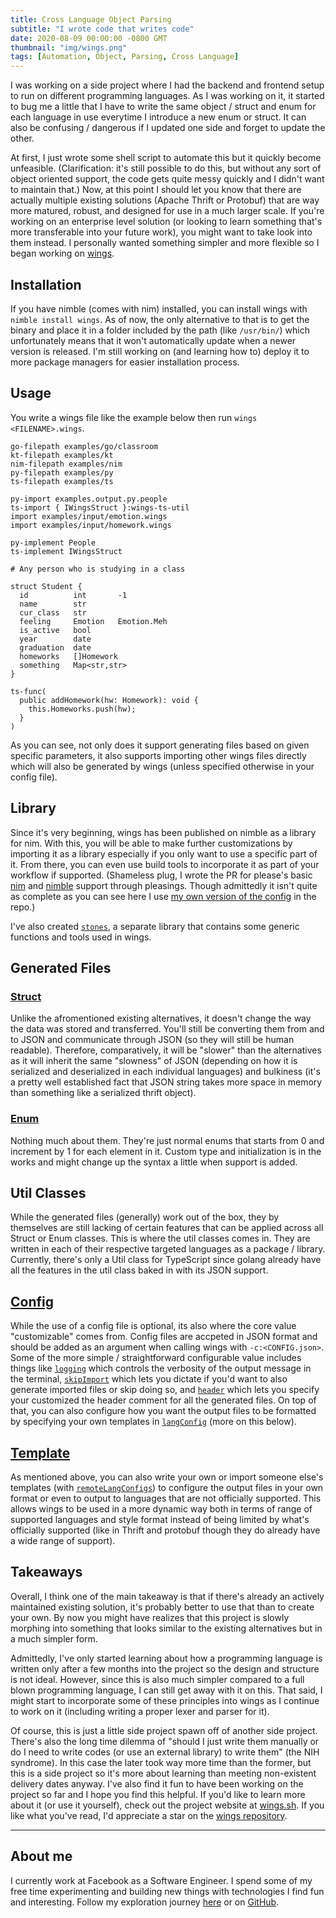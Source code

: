 ```yaml
---
title: Cross Language Object Parsing
subtitle: "I wrote code that writes code"
date: 2020-08-09 00:00:00 -0800 GMT
thumbnail: "img/wings.png"
tags: [Automation, Object, Parsing, Cross Language]
---
```


I was working on a side project where I had the backend and frontend setup to run on different programming languages. As I was working on it, it started to bug me a little that I have to write the same object / struct and enum for each language in use everytime I introduce a new enum or struct. It can also be confusing / dangerous if I updated one side and forget to update the other.

At first, I just wrote some shell script to automate this but it quickly become unfeasible. (Clarification: it's still possible to do this, but without any sort of object oriented support, the code gets quite messy quickly and I didn't want to maintain that.) Now, at this point I should let you know that there are actually multiple existing solutions (Apache Thrift or Protobuf) that are way more matured, robust, and designed for use in a much larger scale. If you're working on an enterprise level solution (or looking to learn something that's more transferable into your future work), you might want to take look into them instead. I personally wanted something simpler and more flexible so I began working on [wings](https://wings.sh).

## Installation 

If you have nimble (comes with nim) installed, you can install wings with `nimble install wings`. As of now, the only alternative to that is to get the binary and place it in a folder included by the path (like `/usr/bin/`) which unfortunately means that it won't automatically update when a newer version is released. I'm still working on (and learning how to) deploy it to more package managers for easier installation process.

## Usage

You write a wings file like the example below then run `wings <FILENAME>.wings`.

```wings
go-filepath examples/go/classroom
kt-filepath examples/kt
nim-filepath examples/nim
py-filepath examples/py
ts-filepath examples/ts

py-import examples.output.py.people
ts-import { IWingsStruct }:wings-ts-util
import examples/input/emotion.wings
import examples/input/homework.wings

py-implement People
ts-implement IWingsStruct

# Any person who is studying in a class

struct Student {
  id          int       -1
  name        str
  cur_class   str
  feeling     Emotion   Emotion.Meh
  is_active   bool
  year        date
  graduation  date
  homeworks   []Homework
  something   Map<str,str>
}

ts-func(
  public addHomework(hw: Homework): void {
    this.Homeworks.push(hw);
  }
)
```

As you can see, not only does it support generating files based on given specific parameters, it also supports importing other wings files directly which will also be generated by wings (unless specified otherwise in your config file).

## Library 

Since it's very beginning, wings has been published on nimble as a library for nim. With this, you will be able to make further customizations by importing it as a library especially if you only want to use a specific part of it. From there, you can even use build tools to incorporate it as part of your workflow if supported. (Shameless plug, I wrote the PR for please's basic [nim](https://github.com/thought-machine/pleasings/pull/29) and [nimble](https://github.com/thought-machine/pleasings/pull/31) support through pleasings. Though admittedly it isn't quite as complete as you can see here I use [my own version of the config](https://github.com/binhonglee/wings/blob/devel/build_defs/nim/nim.build_defs) in the repo.) 

I've also created [`stones`](https://github.com/binhonglee/stones), a separate library that contains some generic functions and tools used in wings. 

## Generated Files

### [Struct](https://wings.sh/#struct)

Unlike the afromentioned existing alternatives, it doesn't change the way the data was stored and transferred. You'll still be converting them from and to JSON and communicate through JSON (so they will still be human readable). Therefore, comparatively, it will be "slower" than the alternatives as it will inherit the same "slowness" of JSON (depending on how it is serialized and deserialized in each individual languages) and bulkiness (it's a pretty well established fact that JSON string takes more space in memory than something like a serialized thrift object). 

### [Enum](https://wings.sh/#enum)

Nothing much about them. They're just normal enums that starts from 0 and increment by 1 for each element in it. Custom type and initialization is in the works and might change up the syntax a little when support is added. 

## Util Classes

While the generated files (generally) work out of the box, they by themselves are still lacking of certain features that can be applied across all Struct or Enum classes. This is where the util classes comes in. They are written in each of their respective targeted languages as a package / library. Currently, there's only a Util class for TypeScript since golang already have all the features in the util class baked in with its JSON support. 

## [Config](https://wings.sh/config/)

While the use of a config file is optional, its also where the core value "customizable" comes from. Config files are accpeted in JSON format and should be added as an argument when calling wings with `-c:<CONFIG.json>`. Some of the more simple / straightforward configurable value includes things like [`logging`](https://wings.sh/config/#logging-int) which controls the verbosity of the output message in the terminal, [`skipImport`](https://wings.sh/config/#skipimport-bool) which lets you dictate if you'd want to also generate imported files or skip doing so, and [`header`](https://wings.sh/config/#header-str) which lets you specify your customized the header comment for all the generated files. On top of that, you can also configure how you want the output files to be formatted by specifying your own templates in [`langConfig`](https://wings.sh/config/#langconfigs-str) (more on this below).

## [Template](https://wings.sh/template/)

As mentioned above, you can also write your own or import someone else's templates (with [`remoteLangConfigs`](https://wings.sh/experimental/#remote-template)) to configure the output files in your own format or even to output to languages that are not officially supported. This allows wings to be used in a more dynamic way both in terms of range of supported languages and style format instead of being limited by what's officially supported (like in Thrift and protobuf though they do already have a wide range of support).

## Takeaways

Overall, I think one of the main takeaway is that if there's already an actively maintained existing solution, it's probably better to use that than to create your own. By now you might have realizes that this project is slowly morphing into something that looks similar to the existing alternatives but in a much simpler form. 

Admittedly, I've only started learning about how a programming language is written only after a few months into the project so the design and structure is not ideal. However, since this is also much simpler compared to a full blown programming language, I can still get away with it on this. That said, I might start to incorporate some of these principles into wings as I continue to work on it (including writing a proper lexer and parser for it). 

Of course, this is just a little side project spawn off of another side project. There's also the long time dilemma of "should I just write them manually or do I need to write codes (or use an external library) to write them" (the NIH syndrome). In this case the later took way more time than the former, but this is a side project so it's more about learning than meeting non-existent delivery dates anyway. I've also find it fun to have been working on the project so far and I hope you find this helpful. If you'd like to learn more about it (or use it yourself), check out the project website at [wings.sh](https://wings.sh). If you like what you've read, I'd appreciate a star on the [wings repository](https://github.com/binhonglee/wings).

---

## About me

I currently work at Facebook as a Software Engineer. I spend some of my free time experimenting and building new things with technologies I find fun and interesting. Follow my exploration journey [here](https://binhong.me/blog) or on [GitHub](https://github.com/binhonglee).

